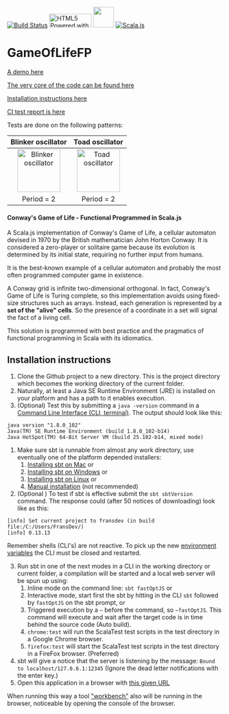 [![Build Status](https://travis-ci.org/amsterdam-scala/Sjs-HTML5Canvas-GameOfLife.svg?branch=master)](https://travis-ci.org/amsterdam-scala/Sjs-HTML5Canvas-GameOfLife)
<img src="https://www.w3.org/html/logo/badge/html5-badge-h-css3-graphics-semantics.png" width="99" height="32" alt="HTML5 Powered with CSS3 / Styling, Graphics, 3D &amp; Effects, and Semantics" title="HTML5 Powered with CSS3 / Styling, Graphics, 3D &amp; Effects, and Semantics">
<img width="48" src="https://www.scala-js.org/assets/img/scala-js-logo.svg">
[![Scala.js](https://www.scala-js.org/assets/badges/scalajs-0.6.14.svg)](https://www.scala-js.org)

GameOfLifeFP
============
[A demo here](https://goo.gl/7mmqb5)

[The very core of the code can be found here](https://github.com/amsterdam-scala/Sjs-HTML5Canvas-GameOfLife/blob/master/src/main/scala-2.12/nl/amsscala/sjsgameoflife/LivingWorld.scala#L42-L76)

[Installation instructions here](#installation-instructions)

[CI test report is here](https://travis-ci.org/amsterdam-scala/Sjs-HTML5Canvas-GameOfLife#L714-L738)

Tests are done on the following patterns:


|Blinker oscillator|Toad oscillator|
|:---:|:---:|
| <img src="https://upload.wikimedia.org/wikipedia/commons/9/95/Game_of_life_blinker.gif" width="100" height="100" alt="Blinker oscillator" title=""></img>| <img src="https://upload.wikimedia.org/wikipedia/commons/1/12/Game_of_life_toad.gif" width="100" height="100" alt="Toad oscillator" title="" ></img>|
|Period = 2|Period = 2|

#### Conway's Game of Life - Functional Programmed in Scala.js

A Scala.js implementation of Conway's Game of Life, a cellular automaton devised in 1970 by the British mathematician John Horton Conway. It is considered a zero-player or solitaire game because its evolution is determined by its initial state, requiring no further input from humans.

It is the best-known example of a cellular automaton and probably the most often programmed computer game in existence.

A Conway grid is infinite two-dimensional orthogonal. In fact, Conway's Game of Life is Turing complete, so this implementation avoids using fixed-size structures such as arrays. Instead, each generation is represented by a __set of the "alive" cells__. So the presence of a coordinate in a set will signal the fact of a living cell.

This solution is programmed with best practice and the pragmatics of functional programming in Scala with its idiomatics.

## Installation instructions
1. Clone the Github project to a new directory. This is the project directory which becomes the working directory of the current folder.
1. Naturally, at least a Java SE Runtime Environment (JRE) is installed on your platform and has a path to it enables execution.
1. (Optional) Test this by submitting a `java -version` command in a [Command Line Interface (CLI, terminal)](https://en.wikipedia.org/wiki/Command-line_interface). The output should look like this:
```
java version "1.8.0_102"
Java(TM) SE Runtime Environment (build 1.8.0_102-b14)
Java HotSpot(TM) 64-Bit Server VM (build 25.102-b14, mixed mode)
```
1. Make sure sbt is runnable from almost any work directory, use eventually one of the platform depended installers:
    1. [Installing sbt on Mac](http://www.scala-sbt.org/release/docs/Installing-sbt-on-Mac.html) or
    1. [Installing sbt on Windows](http://www.scala-sbt.org/release/docs/Installing-sbt-on-Windows.html) or
    1. [Installing sbt on Linux](http://www.scala-sbt.org/release/docs/Installing-sbt-on-Linux.html) or
    1. [Manual installation](http://www.scala-sbt.org/release/docs/Manual-Installation.html) (not recommended)
1. (Optional ) To test if sbt is effective submit the `sbt sbtVersion` command. The response could (after 50 notices of downloading) look like as this:
```
[info] Set current project to fransdev (in build file:/C:/Users/FransDev/)
[info] 0.13.13
```
Remember shells (CLI's) are not reactive. To pick up the new [environment variables](https://en.wikipedia.org/wiki/Environment_variable) the CLI must be closed and restarted.

3. Run sbt in one of the next modes in a CLI in the working directory or current folder, a compilation will be started and a local web server will be spun up using:
    1. Inline mode on the command line: `sbt fastOptJS` or
    1. Interactive mode, start first the sbt by hitting in the CLI `sbt` followed by `fastOptJS` on the sbt prompt, or
    1. Triggered execution by a `~` before the command, so `~fastOptJS`. This command will execute and wait after the target code is in time behind the source code (Auto build).
    1. `chrome:test` will run the ScalaTest test scripts in the test directory in a Google Chrome browser.
    1. `firefox:test` will start the ScalaTest test scripts in the test directory in a FireFox browser. (Preferred)
1.  sbt will give a notice that the server is listening by the message: `Bound to localhost/127.0.0.1:12345`
    (Ignore the dead letter notifications with the enter key.)
1. Open this application in a browser with [this given URL](http://localhost:12345/target/scala-2.12/classes/index-dev.html)

When running this way a tool ["workbench"](https://github.com/lihaoyi/workbench) also will be running in the browser, noticeable by opening the console of the browser.
